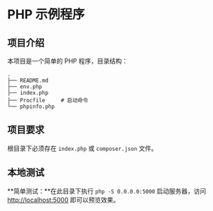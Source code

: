 # PHP 示例程序

## 项目介绍

本项目是一个简单的 PHP 程序，目录结构：

```
.
├── README.md
├── env.php
├── index.php
├── Procfile     # 启动命令
└── phpinfo.php

```

## 项目要求

根目录下必须存在 `index.php` 或 `composer.json` 文件。

## 本地测试

**简单测试：**在此目录下执行 `php -S 0.0.0.0:5000` 启动服务器，访问 [http://localhost:5000](http://localhost:5000) 即可以预览效果。
